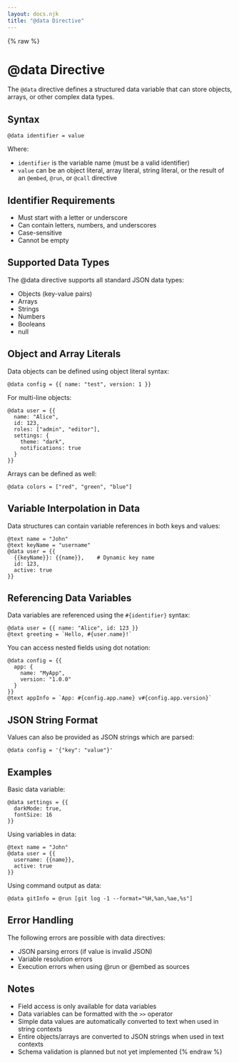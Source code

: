 ```yaml
---
layout: docs.njk
title: "@data Directive"
---
```


{% raw %}
# @data Directive

The `@data` directive defines a structured data variable that can store objects, arrays, or other complex data types.

## Syntax

```meld
@data identifier = value
```

Where:
- `identifier` is the variable name (must be a valid identifier)
- `value` can be an object literal, array literal, string literal, or the result of an `@embed`, `@run`, or `@call` directive

## Identifier Requirements

- Must start with a letter or underscore
- Can contain letters, numbers, and underscores
- Case-sensitive
- Cannot be empty

## Supported Data Types

The @data directive supports all standard JSON data types:
- Objects (key-value pairs)
- Arrays
- Strings
- Numbers
- Booleans
- null

## Object and Array Literals

Data objects can be defined using object literal syntax:

```meld
@data config = {{ name: "test", version: 1 }}
```

For multi-line objects:

```meld
@data user = {{
  name: "Alice",
  id: 123,
  roles: ["admin", "editor"],
  settings: {
    theme: "dark",
    notifications: true
  }
}}
```

Arrays can be defined as well:

```meld
@data colors = ["red", "green", "blue"]
```

## Variable Interpolation in Data

Data structures can contain variable references in both keys and values:

```meld
@text name = "John"
@text keyName = "username"
@data user = {{
  {{keyName}}: {{name}},    # Dynamic key name
  id: 123,
  active: true
}}
```

## Referencing Data Variables

Data variables are referenced using the `#{identifier}` syntax:

```meld
@data user = {{ name: "Alice", id: 123 }}
@text greeting = `Hello, #{user.name}!`
```

You can access nested fields using dot notation:

```meld
@data config = {{ 
  app: { 
    name: "MyApp",
    version: "1.0.0"
  }
}}
@text appInfo = `App: #{config.app.name} v#{config.app.version}`
```

## JSON String Format

Values can also be provided as JSON strings which are parsed:

```meld
@data config = '{"key": "value"}'
```

## Examples

Basic data variable:
```meld
@data settings = {{ 
  darkMode: true,
  fontSize: 16
}}
```

Using variables in data:
```meld
@text name = "John"
@data user = {{ 
  username: {{name}},
  active: true 
}}
```

Using command output as data:
```meld
@data gitInfo = @run [git log -1 --format="%H,%an,%ae,%s"]
```

## Error Handling

The following errors are possible with data directives:
- JSON parsing errors (if value is invalid JSON)
- Variable resolution errors
- Execution errors when using @run or @embed as sources

## Notes

- Field access is only available for data variables
- Data variables can be formatted with the `>>` operator
- Simple data values are automatically converted to text when used in string contexts
- Entire objects/arrays are converted to JSON strings when used in text contexts
- Schema validation is planned but not yet implemented
{% endraw %}